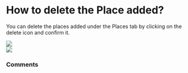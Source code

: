 # How to delete the Place added?

<p class="no-margin">You can delete the places added under the Places tab by clicking on the delete icon and confirm it.</p>
<p class="no-margin"></p>
<div class="intercom-container"><img src="https://teams-pro.intercom-attachments-1.com/i/o/664843448/a32dc0cee5325bd7f88de22b/how_to_delete_the_place_added.png"></div><div class="intercom-container"><img src="https://teams-pro.intercom-attachments-1.com/i/o/664843467/892a13bbe4674897d72f80eb/how_to_delete_the_place_added.png"></div>

### Comments

<Comments />